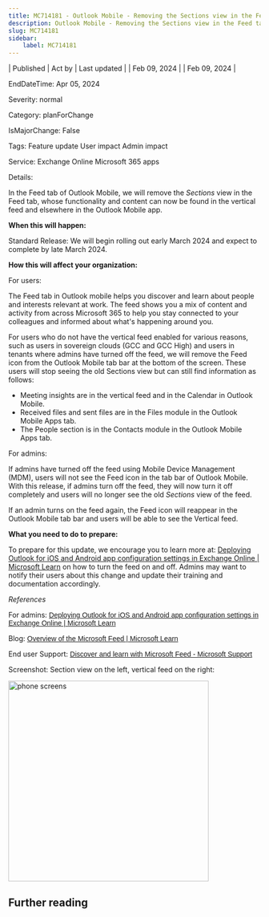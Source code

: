 ```yaml
---
title: MC714181 - Outlook Mobile - Removing the Sections view in the Feed tab
description: Outlook Mobile - Removing the Sections view in the Feed tab
slug: MC714181
sidebar:
    label: MC714181
---
```


| Published | Act by | Last updated |
| Feb 09, 2024 |  | Feb 09, 2024 |

EndDateTime: Apr 05, 2024

Severity: normal

Category: planForChange

IsMajorChange: False

Tags: Feature update User impact Admin impact

Service: Exchange Online Microsoft 365 apps

Details: 

<p>In the Feed tab of Outlook Mobile, we will remove the <i>Sections </i>view in the Feed tab, whose functionality and content can now be found in the vertical feed and elsewhere in the Outlook Mobile app.<br></p><p><b>When this will happen:</b><br></p><p>Standard Release: We will begin rolling out early March 2024 and expect to complete by late March 2024.</p><p><b>How this will affect your organization:</b><br></p><p>For users:  
</p><p>The Feed tab in Outlook mobile helps you discover and learn about people and interests relevant at work. The feed shows you a mix of content and activity from across Microsoft 365 to help you stay connected to your colleagues and informed about what's happening around you.<br></p><p>For users who do not have the vertical feed enabled for various reasons, such as users in sovereign clouds (GCC and GCC High) and users in tenants where admins have turned off the feed, we will remove the Feed icon from the Outlook Mobile tab bar at the bottom of the screen. These users will stop seeing the old Sections view but can still find information as follows: </p><ul><li>Meeting insights are in the vertical feed and in the Calendar in Outlook Mobile.</li><li>Received files and sent files are in the Files module in the Outlook Mobile Apps tab.</li><li>The People section is in the Contacts module in the Outlook Mobile Apps tab.
</li></ul><p>
</p><p>For admins:&nbsp;<br></p><p>If admins have turned off the feed using Mobile Device Management (MDM), users will not see the Feed icon in the tab bar of Outlook Mobile. With this release, if admins turn off the feed, they will now turn it off completely and users will no longer see the old <i>Sections </i>view of the feed.</p><p>
</p><p>If an admin turns on the feed again, the Feed icon will reappear in the Outlook Mobile tab bar and users will be able to see the Vertical feed.</p><p><b>What you need to do to prepare:</b></p><p>To prepare for this update, we encourage you to learn more at:&nbsp;<a href="https://learn.microsoft.com/exchange/clients-and-mobile-in-exchange-online/outlook-for-ios-and-android/outlook-for-ios-and-android-configuration-with-microsoft-intune" target="_blank">Deploying Outlook for iOS and Android app configuration settings in Exchange Online | Microsoft Learn</a>&nbsp;on how to turn the feed on and off. Admins may want to notify their users about this change and update their training and documentation accordingly.</p><p><i>References</i></p><p>For admins:&nbsp;<a href="https://learn.microsoft.com/exchange/clients-and-mobile-in-exchange-online/outlook-for-ios-and-android/outlook-for-ios-and-android-configuration-with-microsoft-intune" target="_blank" style="background-color: rgb(255, 255, 255); font-family: sans-serif; font-weight: 400;">Deploying Outlook for iOS and Android app configuration settings in Exchange Online | Microsoft Learn</a></p><p>Blog:&nbsp;<a href="https://review.learn.microsoft.com/microsoft-365/ms-feed/m365-feed?view=o365-worldwide&amp;branch=temanteleary-working-branch" target="_blank" style="font-family: sans-serif; font-weight: 400; background-color: rgb(255, 255, 255);">Overview of the Microsoft Feed | Microsoft Learn</a></p><p>End user Support:&nbsp;<a href="https://support.microsoft.com/office/discover-and-learn-with-microsoft-feed-9c190800-e348-46b7-9d46-41c628b80ebb" target="_blank" style="background-color: rgb(255, 255, 255); font-family: sans-serif; font-weight: 400;">Discover and learn with Microsoft Feed - Microsoft Support</a></p><p>Screenshot: Section view on the left, vertical feed on the right:</p><p><img src="https://img-prod-cms-rt-microsoft-com.akamaized.net/cms/api/am/imageFileData/RW1hkYl?ver=c20d" style="width: 400px;" alt="phone screens"><br></p><p>
</p><p>
</p>

## Further reading
